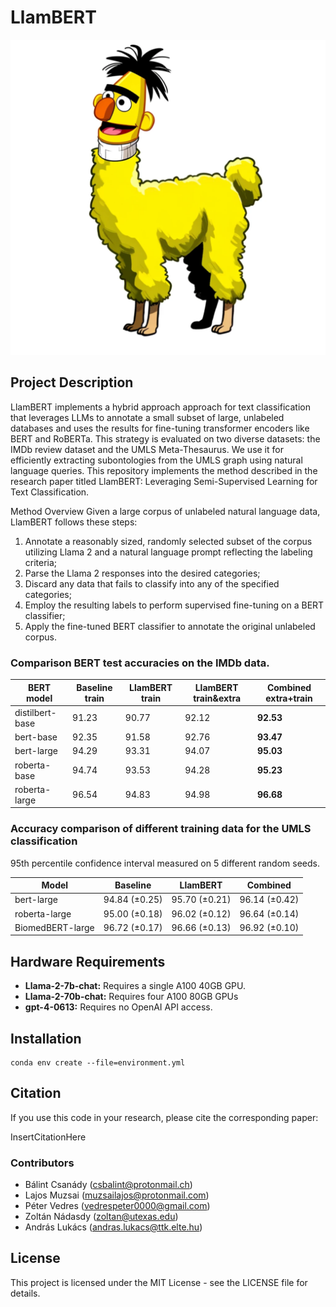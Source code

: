 # LlamBERT
<p align="center">
  <img src="./plots/LlamBERT_DALL-E-3.png" alt="Model Architecture">
</p>

## Project Description
LlamBERT implements a hybrid approach approach for text classification that leverages LLMs to annotate a small subset of large, unlabeled databases and uses the results for fine-tuning transformer encoders like BERT and RoBERTa. 
This strategy is evaluated on two diverse datasets: the IMDb review dataset and the UMLS Meta-Thesaurus.
We use it for efficiently extracting subontologies from the UMLS graph using natural language queries.
This repository implements the method described in the research paper titled LlamBERT: Leveraging Semi-Supervised Learning for Text Classification.

Method Overview
Given a large corpus of unlabeled natural language data, LlamBERT follows these steps:

1. Annotate a reasonably sized, randomly selected subset of the corpus utilizing Llama 2 and a natural language prompt reflecting the labeling criteria;
2. Parse the Llama 2 responses into the desired categories;
3. Discard any data that fails to classify into any of the specified categories;
4. Employ the resulting labels to perform supervised fine-tuning on a BERT classifier;
5. Apply the fine-tuned BERT classifier to annotate the original unlabeled corpus.

### Comparison BERT test accuracies on the IMDb data.

| BERT model    | Baseline train | LlamBERT train | LlamBERT train&extra | Combined extra+train |
|---------------|----------------|----------------|----------------------|----------------------|
| distilbert-base | 91.23         | 90.77         | 92.12               | **92.53**           |
| bert-base       | 92.35         | 91.58         | 92.76               | **93.47**           |
| bert-large      | 94.29         | 93.31         | 94.07               | **95.03**           |
| roberta-base    | 94.74         | 93.53         | 94.28               | **95.23**           |
| roberta-large   | 96.54         | 94.83         | 94.98               | **96.68**           |

### Accuracy comparison of different training data for the UMLS classification
95th percentile confidence interval measured on 5 different random seeds.

| Model            | Baseline         | LlamBERT        | Combined        |
|------------------|------------------|-----------------|-----------------|
| bert-large       | 94.84 (±0.25)    | 95.70 (±0.21)   | 96.14 (±0.42)   |
| roberta-large    | 95.00 (±0.18)    | 96.02 (±0.12)   | 96.64 (±0.14)   |
| BiomedBERT-large | 96.72 (±0.17)    | 96.66 (±0.13)   | 96.92 (±0.10)   |

## Hardware Requirements
+ **Llama-2-7b-chat:** Requires a single A100 40GB GPU.
+ **Llama-2-70b-chat:** Requires four A100 80GB GPUs
+ **gpt-4-0613:** Requires no OpenAI API access.

## Installation
```
conda env create --file=environment.yml
```

## Citation
If you use this code in your research, please cite the corresponding paper:

InsertCitationHere

### Contributors
- Bálint Csanády (csbalint@protonmail.ch)
- Lajos Muzsai (muzsailajos@protonmail.com)
- Péter Vedres (vedrespeter0000@gmail.com)
- Zoltán Nádasdy (zoltan@utexas.edu)
- András Lukács (andras.lukacs@ttk.elte.hu)

## License
This project is licensed under the MIT License - see the LICENSE file for details.
